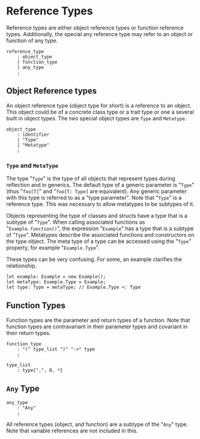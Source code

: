 # Reference Types

Reference types are either object reference types or function reference types. Additionally, the
special any reference type may refer to an object or function of any type.

```grammar
reference_type
    : object_type
    | function_type
    | any_type
    ;
```

## Object Reference types

An object reference type (object type for short) is a reference to an object. This object could be
of a concrete class type or a trait type or one a several built in object types. The two special
object types are `Type` and `Metatype`.

```grammar
object_type
    : identifier
    | "Type"
    | "Metatype"
    ;
```

### `Type` and `MetaType`

The type "`Type`" is the type of all objects that represent types during reflection and in generics.
The default type of a generic parameter is "`Type`" (thus "`foo[T]`" and "`foo[T: Type]` are
equivalent). Any generic parameter with this type is referred to as a "type parameter". Note that
"`Type`" is a reference type. This was necessary to allow metatypes to be subtypes of it.

Objects representing the type of classes and structs have a type that is a subtype of "`Type`". When
calling associated functions as "`Example.function()`", the expression "`Example`" has a type that
is a subtype of "`Type`". Metatypes describe the associated functions and constructors on the type
object. The meta type of a type can be accessed using the "`Type`" property, for example
"`Example.Type`".

These types can be very confusing. For some, an example clarifies the relationship.

```azoth
let example: Example = new Example();
let metaType: Example.Type = Example;
let type: Type = metaType; // Example.Type <: Type
```

## Function Types

Function types are the parameter and return types of a function. Note that function types are
contravariant in their parameter types and covariant in their return types.

```grammar
function_type
    : "(" type_list ")" "->" type
    ;

type_list
    : type{",", 0, *}
```

## `Any` Type

```grammar
any_type
    : "Any"
    ;
```

All reference types (object, and function) are a subtype of the "`Any`" type. Note that variable
references are not included in this.
